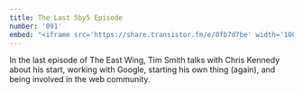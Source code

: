```yaml
---
title: The Last 5by5 Episode
number: '091'
embed: "<iframe src='https://share.transistor.fm/e/0fb7d7be' width='100%' height='180' frameborder='0' scrolling='no' seamless='true'></iframe>"
---
```

In the last episode of The East Wing, Tim Smith talks with Chris Kennedy about his start, working with Google, starting his own thing (again), and being involved in the web community.
